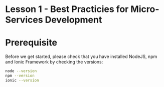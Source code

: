 # Lesson 1 - Best Practicies for Micro-Services Development

# Prerequisite
Before we get started, please check that you have installed NodeJS, npm and Ionic Framework by checking the versions:
```bash
node --version
npm --version
ionic --version
```